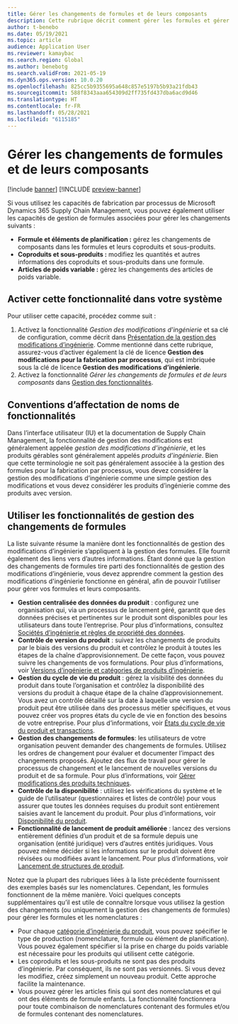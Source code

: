 ```yaml
---
title: Gérer les changements de formules et de leurs composants
description: Cette rubrique décrit comment gérer les formules et gérer les changements des données principales de la fabrication de processus.
author: t-benebo
ms.date: 05/19/2021
ms.topic: article
audience: Application User
ms.reviewer: kamaybac
ms.search.region: Global
ms.author: benebotg
ms.search.validFrom: 2021-05-19
ms.dyn365.ops.version: 10.0.20
ms.openlocfilehash: 825cc5b9355695a648c857e5197b5b93a21fdb43
ms.sourcegitcommit: 588f8343aaa654309d2ff735fd437dba6acd9d46
ms.translationtype: HT
ms.contentlocale: fr-FR
ms.lasthandoff: 05/28/2021
ms.locfileid: "6115185"
---
```

# <a name="manage-changes-in-formulas-and-their-ingredients"></a>Gérer les changements de formules et de leurs composants

[!include [banner](../includes/banner.md)]
[!INCLUDE [preview-banner](../includes/preview-banner.md)]

Si vous utilisez les capacités de fabrication par processus de Microsoft Dynamics 365 Supply Chain Management, vous pouvez également utiliser les capacités de gestion de formules associées pour gérer les changements suivants :

- **Formule et éléments de planification :** gérez les changements de composants dans les formules et leurs coproduits et sous-produits.
- **Coproduits et sous-produits :** modifiez les quantités et autres informations des coproduits et sous-produits dans une formule.
- **Articles de poids variable :** gérez les changements des articles de poids variable.

## <a name="turn-on-this-feature-in-your-system"></a>Activer cette fonctionnalité dans votre système

Pour utiliser cette capacité, procédez comme suit :

1. Activez la fonctionnalité *Gestion des modifications d’ingénierie* et sa clé de configuration, comme décrit dans [Présentation de la gestion des modifications d’ingénierie](product-engineering-overview.md). Comme mentionné dans cette rubrique, assurez-vous d’activer également la clé de licence **Gestion des modifications pour la fabrication par processus**, qui est imbriquée sous la clé de licence **Gestion des modifications d’ingénierie**.
1. Activez la fonctionnalité *Gérer les changements de formules et de leurs composants* dans [Gestion des fonctionnalités](../../fin-ops-core/fin-ops/get-started/feature-management/feature-management-overview.md).

## <a name="feature-naming-conventions"></a>Conventions d’affectation de noms de fonctionnalités

Dans l’interface utilisateur (IU) et la documentation de Supply Chain Management, la fonctionnalité de gestion des modifications est généralement appelée *gestion des modifications d’ingénierie*, et les produits gérables sont généralement appelés *produits d’ingénierie*. Bien que cette terminologie ne soit pas généralement associée à la gestion des formules pour la fabrication par processus, vous devez considérer la gestion des modifications d’ingénierie comme une simple gestion des modifications et vous devez considérer les produits d’ingénierie comme des produits avec version.

## <a name="work-with-formula-change-management-features"></a>Utiliser les fonctionnalités de gestion des changements de formules

La liste suivante résume la manière dont les fonctionnalités de gestion des modifications d’ingénierie s’appliquent à la gestion des formules. Elle fournit également des liens vers d’autres informations. Étant donné que la gestion des changements de formules tire parti des fonctionnalités de gestion des modifications d’ingénierie, vous devez apprendre comment la gestion des modifications d'ingénierie fonctionne en général, afin de pouvoir l’utiliser pour gérer vos formules et leurs composants.

- **Gestion centralisée des données du produit** : configurez une organisation qui, via un processus de lancement géré, garantit que des données précises et pertinentes sur le produit sont disponibles pour les utilisateurs dans toute l’entreprise. Pour plus d’informations, consultez [Sociétés d’ingénierie et règles de propriété des données](engineering-org-data-ownership-rules.md).
- **Contrôle de version du produit** : suivez les changements de produits par le biais des versions du produit et contrôlez le produit à toutes les étapes de la chaîne d’approvisionnement. De cette façon, vous pouvez suivre les changements de vos formulations. Pour plus d’informations, voir [Versions d’ingénierie et catégories de produits d’ingénierie](engineering-versions-product-category.md).
- **Gestion du cycle de vie du produit** : gérez la visibilité des données du produit dans toute l’organisation et contrôlez la disponibilité des versions du produit à chaque étape de la chaîne d’approvisionnement. Vous avez un contrôle détaillé sur la date à laquelle une version du produit peut être utilisée dans des processus métier spécifiques, et vous pouvez créer vos propres états du cycle de vie en fonction des besoins de votre entreprise. Pour plus d’informations, voir [États du cycle de vie du produit et transactions](product-lifecycle-state-transactions.md).
- **Gestion des changements de formules**: les utilisateurs de votre organisation peuvent demander des changements de formules. Utilisez les ordres de changement pour évaluer et documenter l’impact des changements proposés. Ajoutez des flux de travail pour gérer le processus de changement et le lancement de nouvelles versions du produit et de sa formule. Pour plus d’informations, voir [Gérer modifications des produits techniques](engineering-change-management.md).
- **Contrôle de la disponibilité** : utilisez les vérifications du système et le guide de l’utilisateur (questionnaires et listes de contrôle) pour vous assurer que toutes les données requises du produit sont entièrement saisies avant le lancement du produit. Pour plus d’informations, voir [Disponibilité du produit](product-readiness.md).
- **Fonctionnalité de lancement de produit améliorée** : lancez des versions entièrement définies d’un produit et de sa formule depuis une organisation (entité juridique) vers d’autres entités juridiques. Vous pouvez même décider si les informations sur le produit doivent être révisées ou modifiées avant le lancement. Pour plus d’informations, voir [Lancement de structures de produit](release-product-structure.md).

Notez que la plupart des rubriques liées à la liste précédente fournissent des exemples basés sur les nomenclatures. Cependant, les formules fonctionnent de la même manière. Voici quelques concepts supplémentaires qu’il est utile de connaître lorsque vous utilisez la gestion des changements (ou uniquement la gestion des changements de formules) pour gérer les formules et les nomenclatures :

- Pour chaque [catégorie d’ingénierie du produit](engineering-versions-product-category.md), vous pouvez spécifier le type de production (nomenclature, formule ou élément de planification). Vous pouvez également spécifier si la prise en charge du poids variable est nécessaire pour les produits qui utilisent cette catégorie.
- Les coproduits et les sous-produits ne sont pas des produits d’ingénierie. Par conséquent, ils ne sont pas versionnés. Si vous devez les modifiez, créez simplement un nouveau produit. Cette approche facilite la maintenance.
- Vous pouvez gérer les articles finis qui sont des nomenclatures et qui ont des éléments de formule enfants. La fonctionnalité fonctionnera pour toute combinaison de nomenclatures contenant des formules et/ou de formules contenant des nomenclatures.
